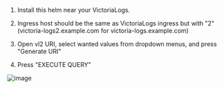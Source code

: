 1. Install this helm near your VictoriaLogs.

2. Ingress host should be the same as VictoriaLogs ingress but with "2" (victoria-logs2.example.com for victoria-logs.example.com)

3. Open vl2 URI, select wanted values from dropdown menus, and press "Generate URI"

4. Press "EXECUTE QUERY"

![image](https://github.com/user-attachments/assets/bc355836-494d-4a0e-a706-2242aab54223)
